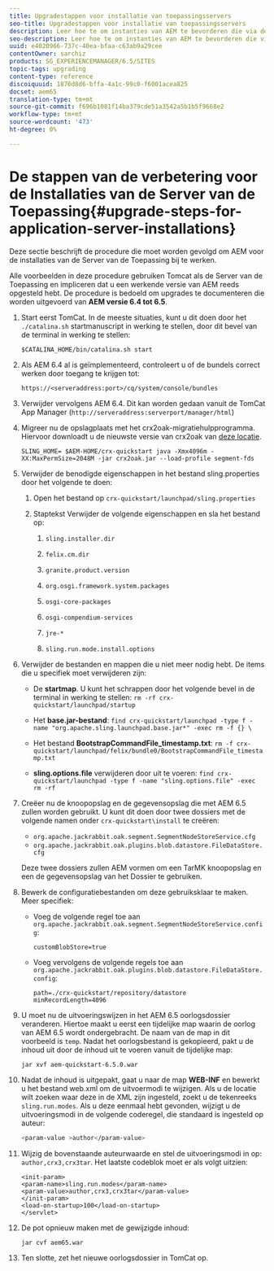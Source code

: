 ```yaml
---
title: Upgradestappen voor installatie van toepassingsservers
seo-title: Upgradestappen voor installatie van toepassingsservers
description: Leer hoe te om instanties van AEM te bevorderen die via de Servers van de Toepassing worden opgesteld.
seo-description: Leer hoe te om instanties van AEM te bevorderen die via de Servers van de Toepassing worden opgesteld.
uuid: e4020966-737c-40ea-bfaa-c63ab9a29cee
contentOwner: sarchiz
products: SG_EXPERIENCEMANAGER/6.5/SITES
topic-tags: upgrading
content-type: reference
discoiquuid: 1876d8d6-bffa-4a1c-99c0-f6001acea825
docset: aem65
translation-type: tm+mt
source-git-commit: f696b1081f14ba379cde51a3542a5b1b5f9668e2
workflow-type: tm+mt
source-wordcount: '473'
ht-degree: 0%

---
```



# De stappen van de verbetering voor de Installaties van de Server van de Toepassing{#upgrade-steps-for-application-server-installations}

Deze sectie beschrijft de procedure die moet worden gevolgd om AEM voor de installaties van de Server van de Toepassing bij te werken.

Alle voorbeelden in deze procedure gebruiken Tomcat als de Server van de Toepassing en impliceren dat u een werkende versie van AEM reeds opgesteld hebt. De procedure is bedoeld om upgrades te documenteren die worden uitgevoerd van **AEM versie 6.4 tot 6.5**.

1. Start eerst TomCat. In de meeste situaties, kunt u dit doen door het `./catalina.sh` startmanuscript in werking te stellen, door dit bevel van de terminal in werking te stellen:

   ```shell
   $CATALINA_HOME/bin/catalina.sh start
   ```

1. Als AEM 6.4 al is geïmplementeerd, controleert u of de bundels correct werken door toegang te krijgen tot:

   ```shell
   https://<serveraddress:port>/cq/system/console/bundles
   ```

1. Verwijder vervolgens AEM 6.4. Dit kan worden gedaan vanuit de TomCat App Manager (`http://serveraddress:serverport/manager/html`)

1. Migreer nu de opslagplaats met het crx2oak-migratiehulpprogramma. Hiervoor downloadt u de nieuwste versie van crx2oak van [deze locatie](https://repo.adobe.com/nexus/content/groups/public/com/adobe/granite/crx2oak).

   ```shell
   SLING_HOME= $AEM-HOME/crx-quickstart java -Xmx4096m -XX:MaxPermSize=2048M -jar crx2oak.jar --load-profile segment-fds
   ```

1. Verwijder de benodigde eigenschappen in het bestand sling.properties door het volgende te doen:

   1. Open het bestand op `crx-quickstart/launchpad/sling.properties`
   1. Staptekst Verwijder de volgende eigenschappen en sla het bestand op:

      1. `sling.installer.dir`

      1. `felix.cm.dir`

      1. `granite.product.version`

      1. `org.osgi.framework.system.packages`

      1. `osgi-core-packages`

      1. `osgi-compendium-services`

      1. `jre-*`

      1. `sling.run.mode.install.options`

1. Verwijder de bestanden en mappen die u niet meer nodig hebt. De items die u specifiek moet verwijderen zijn:

   * De **startmap**. U kunt het schrappen door het volgende bevel in de terminal in werking te stellen: `rm -rf crx-quickstart/launchpad/startup`

   * Het **base.jar-bestand**: `find crx-quickstart/launchpad -type f -name "org.apache.sling.launchpad.base.jar*" -exec rm -f {} \`

   * Het bestand **BootstrapCommandFile_timestamp.txt**: `rm -f crx-quickstart/launchpad/felix/bundle0/BootstrapCommandFile_timestamp.txt`

   * **sling.options.file** verwijderen door uit te voeren: `find crx-quickstart/launchpad -type f -name "sling.options.file" -exec rm -rf`

1. Creëer nu de knoopopslag en de gegevensopslag die met AEM 6.5 zullen worden gebruikt. U kunt dit doen door twee dossiers met de volgende namen onder `crx-quickstart\install` te creëren:

   * `org.apache.jackrabbit.oak.segment.SegmentNodeStoreService.cfg`
   * `org.apache.jackrabbit.oak.plugins.blob.datastore.FileDataStore.cfg`

   Deze twee dossiers zullen AEM vormen om een TarMK knoopopslag en een de gegevensopslag van het Dossier te gebruiken.

1. Bewerk de configuratiebestanden om deze gebruiksklaar te maken. Meer specifiek:

   * Voeg de volgende regel toe aan `org.apache.jackrabbit.oak.segment.SegmentNodeStoreService.config`:

      ```customBlobStore=true```

   * Voeg vervolgens de volgende regels toe aan `org.apache.jackrabbit.oak.plugins.blob.datastore.FileDataStore.config`:

      ```
      path=./crx-quickstart/repository/datastore
      minRecordLength=4096
      ```

1. U moet nu de uitvoeringswijzen in het AEM 6.5 oorlogsdossier veranderen. Hiertoe maakt u eerst een tijdelijke map waarin de oorlog van AEM 6.5 wordt ondergebracht. De naam van de map in dit voorbeeld is `temp`. Nadat het oorlogsbestand is gekopieerd, pakt u de inhoud uit door de inhoud uit te voeren vanuit de tijdelijke map:

   ```
   jar xvf aem-quickstart-6.5.0.war
   ```

1. Nadat de inhoud is uitgepakt, gaat u naar de map **WEB-INF** en bewerkt u het bestand web.xml om de uitvoermodi te wijzigen. Als u de locatie wilt zoeken waar deze in de XML zijn ingesteld, zoekt u de tekenreeks `sling.run.modes`. Als u deze eenmaal hebt gevonden, wijzigt u de uitvoeringsmodi in de volgende coderegel, die standaard is ingesteld op auteur:

   ```bash
   <param-value >author</param-value>
   ```

1. Wijzig de bovenstaande auteurwaarde en stel de uitvoeringsmodi in op: `author,crx3,crx3tar`. Het laatste codeblok moet er als volgt uitzien:

   ```
   <init-param>
   <param-name>sling.run.modes</param-name>
   <param-value>author,crx3,crx3tar</param-value>
   </init-param>
   <load-on-startup>100</load-on-startup>
   </servlet>
   ```

1. De pot opnieuw maken met de gewijzigde inhoud:

   ```bash
   jar cvf aem65.war
   ```

1. Ten slotte, zet het nieuwe oorlogsdossier in TomCat op.
